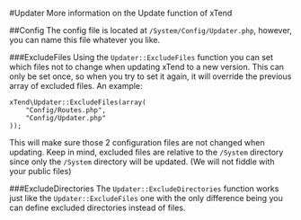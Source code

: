 #Updater
More information on the Update function of xTend

##Config
The config file is located at `/System/Config/Updater.php`, 
however, you can name this file whatever you like.

###ExcludeFiles
Using the `Updater::ExcludeFiles` function you can set which files not to change when updating xTend to a new version. This can only be set once, so when you try to set it again, it will override the previous array of excluded files. An example:
```
xTend\Updater::ExcludeFiles(array(
    "Config/Routes.php",
    "Config/Updater.php"
));
```
This will make sure those 2 configuration files are not changed when updating. Keep in mind, excluded files are relative to the `/System` directory since only the `/System` directory will be updated. (We will not fiddle with your public files)

###ExcludeDirectories
The `Updater::ExcludeDirectories` function works just like the `Updater::ExcludeFiles` one with the only difference being you can define excluded directories instead of files.
